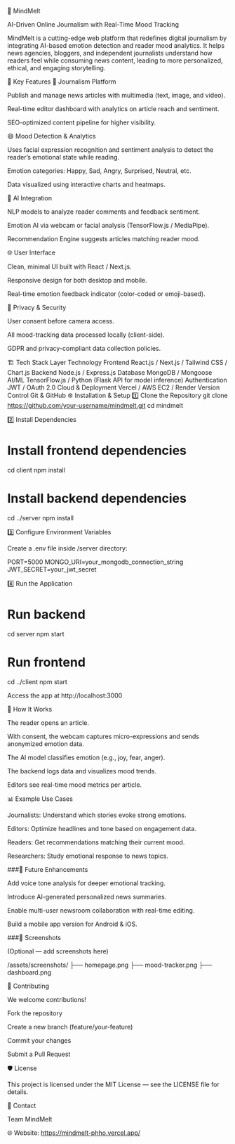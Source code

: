 🧠 MindMelt

AI-Driven Online Journalism with Real-Time Mood Tracking

MindMelt is a cutting-edge web platform that redefines digital journalism by integrating AI-based emotion detection and reader mood analytics. It helps news agencies, bloggers, and independent journalists understand how readers feel while consuming news content, leading to more personalized, ethical, and engaging storytelling.

🚀 Key Features
📰 Journalism Platform

Publish and manage news articles with multimedia (text, image, and video).

Real-time editor dashboard with analytics on article reach and sentiment.

SEO-optimized content pipeline for higher visibility.

😄 Mood Detection & Analytics

Uses facial expression recognition and sentiment analysis to detect the reader’s emotional state while reading.

Emotion categories: Happy, Sad, Angry, Surprised, Neutral, etc.

Data visualized using interactive charts and heatmaps.

🧩 AI Integration

NLP models to analyze reader comments and feedback sentiment.

Emotion AI via webcam or facial analysis (TensorFlow.js / MediaPipe).

Recommendation Engine suggests articles matching reader mood.

🌐 User Interface

Clean, minimal UI built with React / Next.js.

Responsive design for both desktop and mobile.

Real-time emotion feedback indicator (color-coded or emoji-based).

🔐 Privacy & Security

User consent before camera access.

All mood-tracking data processed locally (client-side).

GDPR and privacy-compliant data collection policies.

🏗️ Tech Stack
Layer	Technology
Frontend	React.js / Next.js / Tailwind CSS / Chart.js
Backend	Node.js / Express.js
Database	MongoDB / Mongoose
AI/ML	TensorFlow.js / Python (Flask API for model inference)
Authentication	JWT / OAuth 2.0
Cloud & Deployment	Vercel / AWS EC2 / Render
Version Control	Git & GitHub
⚙️ Installation & Setup
1️⃣ Clone the Repository
git clone https://github.com/your-username/mindmelt.git
cd mindmelt

2️⃣ Install Dependencies
# Install frontend dependencies
cd client
npm install

# Install backend dependencies
cd ../server
npm install

3️⃣ Configure Environment Variables

Create a .env file inside /server directory:

PORT=5000
MONGO_URI=your_mongodb_connection_string
JWT_SECRET=your_jwt_secret

4️⃣ Run the Application
# Run backend
cd server
npm start

# Run frontend
cd ../client
npm start


Access the app at http://localhost:3000

🧠 How It Works

The reader opens an article.

With consent, the webcam captures micro-expressions and sends anonymized emotion data.

The AI model classifies emotion (e.g., joy, fear, anger).

The backend logs data and visualizes mood trends.

Editors see real-time mood metrics per article.

📊 Example Use Cases

Journalists: Understand which stories evoke strong emotions.

Editors: Optimize headlines and tone based on engagement data.

Readers: Get recommendations matching their current mood.

Researchers: Study emotional response to news topics.

###🧪 Future Enhancements

Add voice tone analysis for deeper emotional tracking.

Introduce AI-generated personalized news summaries.

Enable multi-user newsroom collaboration with real-time editing.

Build a mobile app version for Android & iOS.

###📸 Screenshots

(Optional — add screenshots here)

/assets/screenshots/
    ├── homepage.png
    ├── mood-tracker.png
    ├── dashboard.png

🤝 Contributing

We welcome contributions!

Fork the repository

Create a new branch (feature/your-feature)

Commit your changes

Submit a Pull Request

🛡️ License

This project is licensed under the MIT License — see the LICENSE
 file for details.

💬 Contact

Team MindMelt


🌐 Website: https://mindmelt-phho.vercel.app/
